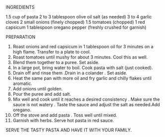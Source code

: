 INGREDIENTS

1.5 cup of pasta
2 to 3 tablespoon olive oil
salt (as needed)
3 to 4 garlic cloves
2 small onions (finely chopped)
1.5 tomatoes (chopped)
1 red capsicum
1 tablespoon oregano
pepper (freshly crushed for garnish)

PREPARATION

1. Roast onions and red capsicum in 1 tablespoon oil for 3 minutes on a high flame. Transfer to a plate to cool.
2. Roast tomatoes until mushy for about 3 minutes. Cool this as well.
3. Blend them together to a puree. Set aside.
4. In a large pot, bring water to boil. Cook pasta with salt (just cooked).
5. Drain off and rinse them .Drain in a colander . Set aside.
6. Heat the same pan with more oil and fry garlic and chilly flakes until aromatic.
7. Add onions until golden.
8. Pour the puree and add salt.
9. Mix well and cook until it reaches a desired consistency . Make sure the sauce is not watery . Taste the sauce and adjust the salt as needed.Add oregano.
10. Off the stove and add pasta . Toss well until mixed.
11. Garnish with herbs. Serve hot pasta in red sauce.

SERVE THE TASTY PASTA AND HAVE IT WITH YOUR FAMILY.
